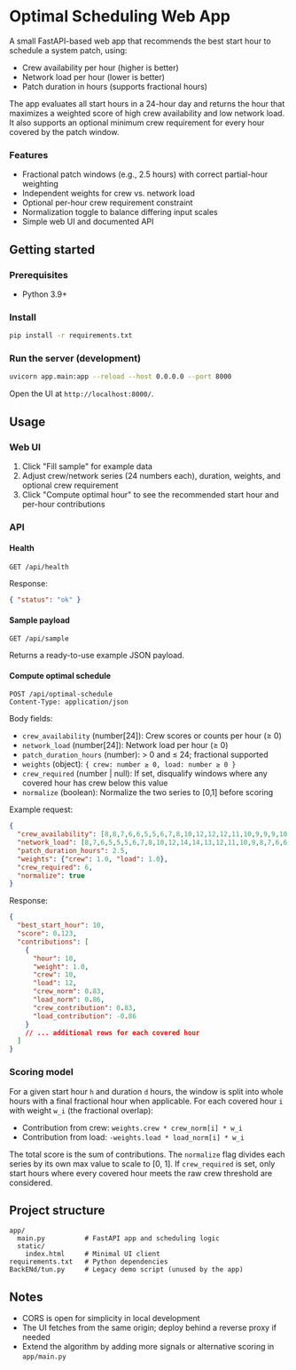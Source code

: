 # Optimal Scheduling Web App

A small FastAPI-based web app that recommends the best start hour to schedule a system patch, using:

- Crew availability per hour (higher is better)
- Network load per hour (lower is better)
- Patch duration in hours (supports fractional hours)

The app evaluates all start hours in a 24-hour day and returns the hour that maximizes a weighted score of high crew availability and low network load. It also supports an optional minimum crew requirement for every hour covered by the patch window.

### Features
- Fractional patch windows (e.g., 2.5 hours) with correct partial-hour weighting
- Independent weights for crew vs. network load
- Optional per-hour crew requirement constraint
- Normalization toggle to balance differing input scales
- Simple web UI and documented API

## Getting started

### Prerequisites
- Python 3.9+

### Install
```bash
pip install -r requirements.txt
```

### Run the server (development)
```bash
uvicorn app.main:app --reload --host 0.0.0.0 --port 8000
```

Open the UI at `http://localhost:8000/`.

## Usage

### Web UI
1. Click "Fill sample" for example data
2. Adjust crew/network series (24 numbers each), duration, weights, and optional crew requirement
3. Click "Compute optimal hour" to see the recommended start hour and per-hour contributions

### API

#### Health
```http
GET /api/health
```
Response:
```json
{ "status": "ok" }
```

#### Sample payload
```http
GET /api/sample
```
Returns a ready-to-use example JSON payload.

#### Compute optimal schedule
```http
POST /api/optimal-schedule
Content-Type: application/json
```
Body fields:
- `crew_availability` (number[24]): Crew scores or counts per hour (≥ 0)
- `network_load` (number[24]): Network load per hour (≥ 0)
- `patch_duration_hours` (number): > 0 and ≤ 24; fractional supported
- `weights` (object): `{ crew: number ≥ 0, load: number ≥ 0 }`
- `crew_required` (number | null): If set, disqualify windows where any covered hour has crew below this value
- `normalize` (boolean): Normalize the two series to [0,1] before scoring

Example request:
```json
{
  "crew_availability": [8,8,7,6,6,5,5,6,7,8,10,12,12,12,11,10,9,9,9,10,10,9,9,8],
  "network_load": [8,7,6,5,5,5,6,7,8,10,12,14,14,13,12,11,10,9,8,7,6,6,7,8],
  "patch_duration_hours": 2.5,
  "weights": {"crew": 1.0, "load": 1.0},
  "crew_required": 6,
  "normalize": true
}
```

Response:
```json
{
  "best_start_hour": 10,
  "score": 0.123,
  "contributions": [
    {
      "hour": 10,
      "weight": 1.0,
      "crew": 10,
      "load": 12,
      "crew_norm": 0.83,
      "load_norm": 0.86,
      "crew_contribution": 0.83,
      "load_contribution": -0.86
    }
    // ... additional rows for each covered hour
  ]
}
```

### Scoring model
For a given start hour `h` and duration `d` hours, the window is split into whole hours with a final fractional hour when applicable. For each covered hour `i` with weight `w_i` (the fractional overlap):

- Contribution from crew: `weights.crew * crew_norm[i] * w_i`
- Contribution from load: `-weights.load * load_norm[i] * w_i`

The total score is the sum of contributions. The `normalize` flag divides each series by its own max value to scale to [0, 1]. If `crew_required` is set, only start hours where every covered hour meets the raw crew threshold are considered.

## Project structure
```
app/
  main.py          # FastAPI app and scheduling logic
  static/
    index.html     # Minimal UI client
requirements.txt   # Python dependencies
BackENd/tun.py     # Legacy demo script (unused by the app)
```

## Notes
- CORS is open for simplicity in local development
- The UI fetches from the same origin; deploy behind a reverse proxy if needed
- Extend the algorithm by adding more signals or alternative scoring in `app/main.py`
